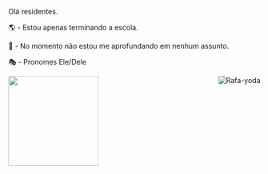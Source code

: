 Olá residentes.

🌎 - Estou apenas terminando a escola.

🧭 - No momento não estou me aprofundando em nenhum assunto.

🎭 - Pronomes Ele/Dele
<div> <a href="https://github.com/RafaelSee"> <img height="180em" src="https://github-readme-stats.vercel.app/api?username=RafaelSee&show_icons=true&theme=dracula&include_all_commits=true&count_private=true"/>
<img align="right" alt="Rafa-yoda" src="https://media.discordapp.net/attachments/749075312524001353/877793552053207060/monkey-style-corte.gif"> </div> 
